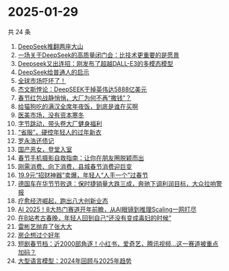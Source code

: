 # 2025-01-29

共 24 条

<!-- BEGIN 36KR -->
<!-- 最后更新时间 2025-01-29 05:07:04 +0800 -->
1. [DeepSeek推翻两座大山](https://36kr.com/p/3140911893142017)
1. [一场关于DeepSeek的高质量闭门会：比技术更重要的是愿景](https://36kr.com/p/3141715787979520)
1. [Deepseek又出连招：刚发布了超越DALL-E3的多模态模型](https://36kr.com/p/3142062147967492)
1. [DeepSeek给普通人的启示](https://36kr.com/p/3141614144166665)
1. [全球市场吓坏了！](https://36kr.com/p/3140887203469824)
1. [杰文斯悖论：DeepSEEK干掉英伟达5888亿美元](https://36kr.com/p/3141634467584518)
1. [春节红包战静悄悄，大厂为何不再“撒钱”？](https://36kr.com/p/3140890259806985)
1. [给猫狗吃的满汉全席年夜饭，到底是谁在买啊](https://36kr.com/p/3141705949551360)
1. [医美市场，没有资本寒冬](https://36kr.com/p/3141638535650051)
1. [字节跳动，带头卷大厂健身福利](https://36kr.com/p/3140945381612295)
1. [“省服”，硬控年轻人的过年新衣](https://36kr.com/p/3140848575643401)
1. [罗永浩还债记](https://36kr.com/p/3140769299356160)
1. [国产恶女，登堂入室](https://36kr.com/p/3140886879574787)
1. [春节手机摄影自救指南：让你在朋友圈脱颖而出](https://36kr.com/p/3140461613259527)
1. [刚需消费、向下消费，县城春节消费迎巨变](https://36kr.com/p/3140428076030726)
1. [19.9元“招财神器”卖爆，年轻人“人手一个”过春节](https://36kr.com/p/3140564235426561)
1. [德国车在华节节败退：保时捷销量大跌三成，奔驰下调利润目标，大众拉响警报](https://36kr.com/p/3140466096364293)
1. [疗愈经济崛起，跑出八大创新业态](https://36kr.com/p/3140369231871495)
1. [AI 2025！8大热门赛道开年前瞻，从AI眼镜到推理Scaling一网打尽](https://36kr.com/p/3140529805679105)
1. [在B站考古春晚，年轻人回到自己“还没有变成毒妇的时候”](https://36kr.com/p/3140966106536706)
1. [雷彬艺抛弃了张大大](https://36kr.com/p/3140735725321992)
1. [房企想过个好年](https://36kr.com/p/3140775905024775)
1. [短剧春节档：近2000部角逐！小红书，爱奇艺，腾讯视频…这一赛道被重点加码？](https://36kr.com/p/3140775066861318)
1. [大型语言模型：2024年回顾与2025年趋势](https://36kr.com/p/3121238318190856)
<!-- END 36KR -->